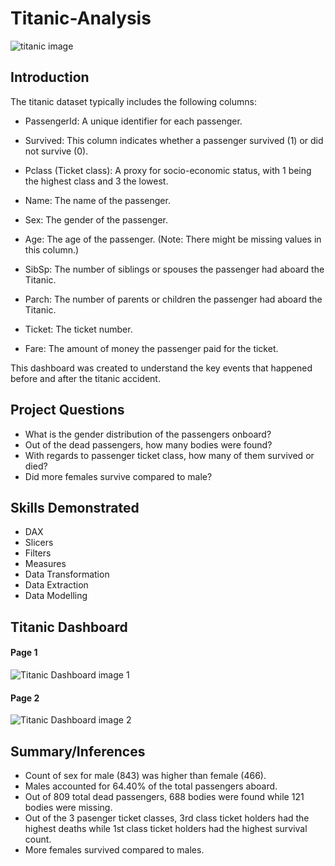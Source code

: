 # Titanic-Analysis
![titanic image](https://github.com/Milaabo/Titanic-Analysis/assets/160076767/f5c5ffa6-3887-47f4-a385-1dfac3d4e46b)

## Introduction

The titanic dataset typically includes the following columns:

- PassengerId: A unique identifier for each passenger.

- Survived: This column indicates whether a passenger survived (1) or did not survive (0).

- Pclass (Ticket class): A proxy for socio-economic status, with 1 being the highest class and 3 the lowest.

- Name: The name of the passenger.

- Sex: The gender of the passenger.

- Age: The age of the passenger. (Note: There might be missing values in this column.)

- SibSp: The number of siblings or spouses the passenger had aboard the Titanic.

- Parch: The number of parents or children the passenger had aboard the Titanic.

- Ticket: The ticket number.

- Fare: The amount of money the passenger paid for the ticket.

This dashboard was created to understand the key events that happened before and after the titanic accident.

## Project Questions

- What is the gender distribution of the passengers onboard?
- Out of the dead passengers, how many bodies were found?
- With regards to passenger ticket class, how many of them survived or died?
- Did more females survive compared to male?

## Skills Demonstrated
- DAX
- Slicers
- Filters
- Measures
- Data Transformation
- Data Extraction
- Data Modelling

## Titanic Dashboard
#### Page 1
![Titanic Dashboard image 1](https://github.com/Milaabo/Titanic-Analysis/assets/160076767/5675d20c-24b4-45b9-8629-433964b66baf)

#### Page 2
![Titanic Dashboard image 2](https://github.com/Milaabo/Titanic-Analysis/assets/160076767/f1342b1c-0f53-45ed-bb58-6d6f578852be)

## Summary/Inferences
- ﻿Count of sex for male (843) was higher than female (466).
- Males accounted for 64.40% of the total passengers aboard.
- Out of 809 total dead passengers, 688 bodies were found while 121 bodies were missing.
- Out of the 3 pasenger ticket classes, 3rd class ticket holders had the highest deaths while 1st class ticket holders had the highest survival count.
- More females survived compared to males. 







